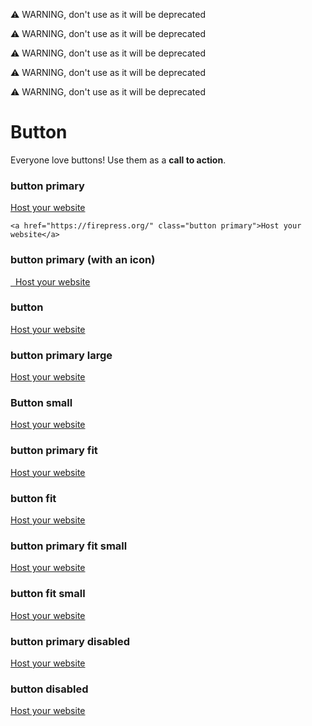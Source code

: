 ⚠️ WARNING, don't use as it will be deprecated

⚠️ WARNING, don't use as it will be deprecated

⚠️ WARNING, don't use as it will be deprecated

⚠️ WARNING, don't use as it will be deprecated

⚠️ WARNING, don't use as it will be deprecated


# Button

Everyone love buttons! Use them as a **call to action**.

### button primary

<a href="https://firepress.org/" class="button primary">Host your website</a>

```
<a href="https://firepress.org/" class="button primary">Host your website</a>
```

### button primary (with an icon)

<a href="https://firepress.org/" class="button primary"><em class="fas fa-fire"></em>&nbsp;&nbsp;Host your website</a>

### button

<a href="https://firepress.org/" class="button">Host your website</a>

### button primary large

<a href="https://firepress.org/" class="button primary large">Host your website</a>

### Button small

<a href="https://firepress.org/" class="button small">Host your website</a>

### button primary fit

<a href="https://firepress.org/" class="button primary fit">Host your website</a>

### button fit

<a href="https://firepress.org/" class="button fit">Host your website</a>

### button primary fit small

<a href="https://firepress.org/" class="button primary fit small">Host your website</a>

### button fit small

<a href="https://firepress.org/" class="button fit small">Host your website</a>

### button primary disabled

<a href="https://firepress.org/" class="button primary disabled">Host your website</a>

### button disabled

<a href="https://firepress.org/" class="button disabled">Host your website</a>